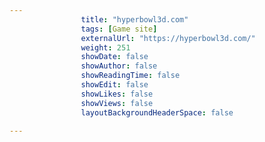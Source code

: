 ---
                title: "hyperbowl3d.com"
                tags: [Game site]
                externalUrl: "https://hyperbowl3d.com/"
                weight: 251
                showDate: false
                showAuthor: false
                showReadingTime: false
                showEdit: false
                showLikes: false
                showViews: false
                layoutBackgroundHeaderSpace: false
                ---
